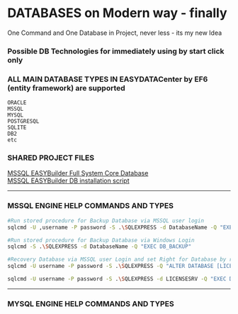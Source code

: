 # **DATABASES on Modern way - finally**
One Command and One Database in Project, never less - its my new Idea


### Possible DB Technologies for immediately using by start click only


### ALL MAIN DATABASE TYPES IN EASYDATACenter by EF6 (entity framework) are supported
    ORACLE
    MSSQL
    MYSQL
    POSTGRESQL
    SQLITE
    DB2
    etc
    
### SHARED PROJECT FILES
   [MSSQL EASYBuilder Full System Core Database](https://github.com/liborsvoboda/EASYSYSTEM-EASYSERVER-EN/raw/main/DatabasesKnowledge/MSSQL_EASYBuilderDBModel%26DefaultData.sql "")  
[MSSQL EASYBuilder DB installation script](https://github.com/liborsvoboda/EASYSYSTEM-EASYSERVER-EN/raw/main/DatabasesKnowledge/MSSQL_EASYBuilderDB_UploadDBscript.sql "")

---
### MSSQL ENGINE HELP COMMANDS AND TYPES
```bash
#Run stored procedure for Backup Database via MSSQL user login
sqlcmd -U ,username -P password -S .\SQLEXPRESS -d DatabaseName -Q "EXEC DB_BACKUP"
```

```bash
#Run stored procedure for Backup Database via Windows Login
sqlcmd -S .\SQLEXPRESS -d DatabaseName -Q "EXEC DB_BACKUP"
```

```bash
#Recovery Database via MSSQL user Login and set Right for Database by running stored procedure 'DB_SETRIGHTS
sqlcmd -U username -P password -S .\SQLEXPRESS -Q "ALTER DATABASE [LICENSESRV] SET SINGLE_USER WITH ROLLBACK IMMEDIATE;RESTORE DATABASE [LICENSESRV] FROM DISK = N'C:\Database\DEFAULT_DATABASES\LICENSESRV.bak' WITH MOVE N'LICENSESRV' TO N'C:\Database\LICENSESRV.mdf',  MOVE N'LICENSESRV_log' TO N'C:\Database\LICENSESRV_log.ldf', FILE = 2,RECOVERY,  REPLACE,  STATS = 10;ALTER DATABASE [LICENSESRV] SET MULTI_USER;"

sqlcmd -U username -P password -S .\SQLEXPRESS -d LICENSESRV -Q "EXEC DB_SETRIGHTS"
```
    

---

### MYSQL ENGINE HELP COMMANDS AND TYPES






